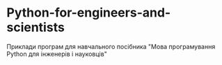 # Python-for-engineers-and-scientists
Приклади програм для навчального посібника "Мова програмування Python для інженерів і науковців"
